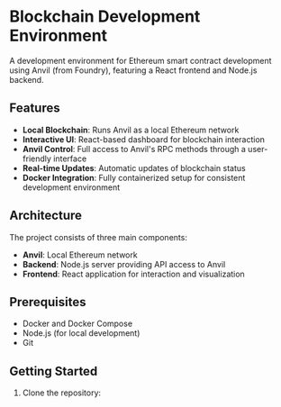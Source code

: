 # Blockchain Development Environment

A development environment for Ethereum smart contract development using Anvil (from Foundry), featuring a React frontend and Node.js backend.

## Features

- **Local Blockchain**: Runs Anvil as a local Ethereum network
- **Interactive UI**: React-based dashboard for blockchain interaction
- **Anvil Control**: Full access to Anvil's RPC methods through a user-friendly interface
- **Real-time Updates**: Automatic updates of blockchain status
- **Docker Integration**: Fully containerized setup for consistent development environment

## Architecture

The project consists of three main components:
- **Anvil**: Local Ethereum network
- **Backend**: Node.js server providing API access to Anvil
- **Frontend**: React application for interaction and visualization

## Prerequisites

- Docker and Docker Compose
- Node.js (for local development)
- Git

## Getting Started

1. Clone the repository: 